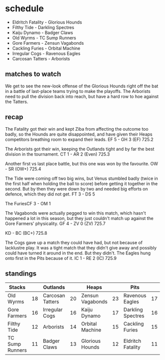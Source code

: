 # schedule

* Eldritch Fatality - Glorious Hounds
* Filthy Tide - Darkling Spectres
* Kaiju Dynamo - Badger Claws
* Old Wyrms - TC Sump Runners
* Gore Farmers - Zensun Vagabonds
* Cackling Furies - Orbital Machine
* Irregular Cogs - Ravenous Eagles
* Carcosan Tatters - Arborists


## matches to watch

We get to see the new-look offense of the Glorious Hounds right off the bat in a battle of last-place teams trying to make the playoffs. The Arborists need to pull the division back into reach, but have a hard row to hoe against the Tatters.

## recap

The Fatality got their win and kept Ziba from affecting the outcome too badly, so the Hounds are quite disappointed, and have given their Heaps competitors breathing room to expand their leads. EF 5 - GH 3 (EF) 725.2

The Arborists got their win, keeping the Outlands tight and by far the best division in the tournament. CT 1 - AR 2 (Even) 725.3

Another first vs last place battle, but this one was won by the favourite. OW - SR (OW+) 725.4

The Tide were coming off two big wins, but Venus stumbled badly (twice in the first half when holding the ball to score) before getting it together in the second. But by then they were down by two and needed big efforts on defence, which they did not get.  FT 3 - DS 5

The FuriesCF 3 - OM 1

The Vagabonds were actually pegged to win this match, which hasn't happened a lot in this season, but they just couldn't match up against the Gore Farmers' physicality. GF 4 - ZV 0 (ZV) 725.7

KD - BC (BC+) 725.8

The Cogs gave up a match they could have had, but not because of lacklustre play. It was a tight match that they didn't give away and possibly could have turned it around in the end. But they didn't. The Eagles hung onto first in the Pits because of it. IC 1 - RE 2 (IC) 725.9

## standings

| Stacks |  | Outlands |  | Heaps |  | Pits |  |
|-------|-----|--|--|------|------|--|--|
| Old Wyrms | 18 | Carcosan Tatters | 20 | Zensun Vagabonds | 23 | Ravenous Eagles | 17 |
| Gore Farmers | 16 | Irregular Cogs | 16 | Kaiju Dynamo | 17 | Darkling Spectres | 16 |
| Filthy Tide | 12 | Arborists | 14 | Orbital Machine | 15 | Cackling Furies | 15 |
| TC Sump Runners | 11 | Badger Claws | 13 |  Glorious Hounds | 12 | Eldritch Fatality | 11 |

